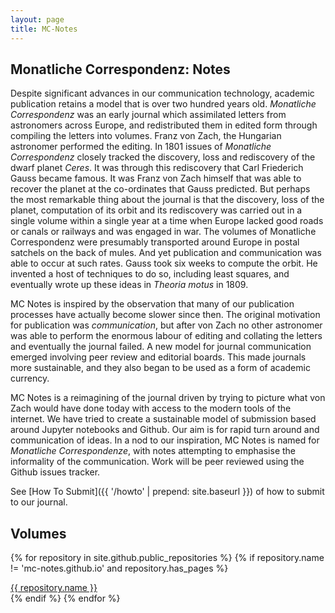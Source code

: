 ```yaml
---
layout: page
title: MC-Notes
---
```


## Monatliche Correspondenz: Notes

Despite significant advances in our communication technology, academic
publication retains a model that is over two hundred years old. *Monatliche
Correspondenz* was an early journal which assimilated letters from astronomers
across Europe, and redistributed them in edited form through compiling the
letters into volumes. Franz von Zach, the Hungarian astronomer performed the
editing. In 1801 issues of *Monatliche Correspondenz* closely tracked the
discovery, loss and rediscovery of the dwarf planet *Ceres*. It was through
this rediscovery that Carl Friederich Gauss became famous. It was Franz von
Zach himself that was able to recover the planet at the co-ordinates that
Gauss predicted. But perhaps the most remarkable thing about the journal is
that the discovery, loss of the planet, computation of its orbit and its
rediscovery was carried out in a single volume within a single year at a time
when Europe lacked good roads or canals or railways and was engaged in war.
The volumes of Monatliche Correspondenz were presumably transported around
Europe in postal satchels on the back of mules. And yet publication and
communication was able to occur at such rates. Gauss took six weeks to compute
the orbit. He invented a host of techniques to do so, including least squares,
and eventually wrote up these ideas in *Theoria motus* in 1809.

MC Notes is inspired by the observation that many of our publication
processes have actually become slower since then. The original motivation
for publication was *communication*, but after von Zach no other astronomer
was able to perform the enormous labour of editing and collating the letters
and eventually the journal failed. A new model for journal communication
emerged involving peer review and editorial boards. This made journals more
sustainable, and they also began to be used as a form of academic currency.

MC Notes is a reimagining of the journal driven by trying to picture what
von Zach would have done today with access to the modern tools of the
internet. We have tried to create a sustainable model of submission based
around Jupyter notebooks and Github. Our aim is for rapid turn around and
communication of ideas. In a nod to our inspiration, MC Notes is named for
*Monatliche Correspondenze*, with notes attempting to emphasise the
informality of the communication. Work will be peer reviewed using the Github
issues tracker. 

See [How To Submit]({{ '/howto' | prepend: site.baseurl }}) of how to submit to our journal.

## Volumes ##
{% for repository in site.github.public_repositories %}
    {% if repository.name != 'mc-notes.github.io' and repository.has_pages %}
<div class="button-table">
<a href="{{ repository.name | prepend: site.baseurl }}" class="button button-ghost" role="button">{{ repository.name }}</a>
</div>
    {% endif %}
{% endfor %}